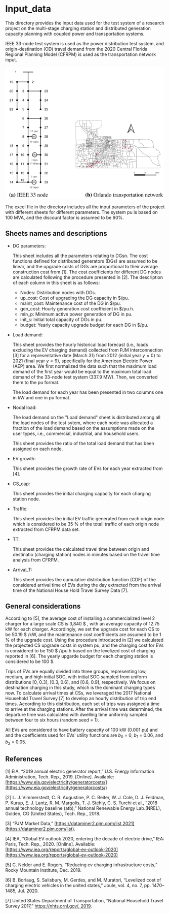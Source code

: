# Input_data

This directory provides the input data used for the test system of a research project on the multi-stage charging station and distributed generation capacity planning with coupled power and transportation systems.

IEEE 33-node test system is used as the power distribution test system, and origin-destination (OD) travel demand from the 2020 Central Florida Regional Planning Model (CFRPM) is used as the transportation network input.


![GitHub Logo](/Images/test_systems.png)


The excel file in the directory includes all the input parameters of the project with different sheets for different parameters.
The system pu is based on 100 MVA, and the discount factor is assumed to be 90\%.

## Sheets names and descriptions

* DG parameters:

	This sheet includes all the parameters relating to DGsn. The cost functions defined for distributed generators (DGs) are assumed to be linear, and the upgrade costs of DGs are proportional to their average construction cost from [1]. The cost coefficients for different DG nodes are calculated following the procedure presented in [2]. The description of each column in this sheet is as follows:

 	* Nodes: Distribution nodes with DGs.
	* up_cost: Cost of upgrading the DG capacity in \$/pu.
	* maint_cost: Maintenance cost of the DG in \$/pu.
	* gen_cost: Hourly generation cost coefficient in \$/pu.h.
	* min_p: Minimum active power generation of DG in pu.
	* init_s: Initial total capacity of DGs in pu.
	* budget: Yearly capacity upgrade budget for each DG in \$/pu.
	
* Load demand:

	This sheet provides the hourly historical load forecast (i.e., loads excluding the EV charging demand) collected from PJM Interconnection [3] for a representative date (March 31) from 2012 (initial year $y=0$) to 2021 (final year $y=9$), specifically for the American Electric Power (AEP) area. We first normalized the data such that the maximum load demand of the first year would be equal to the maximum total load demand of the 33-node test system (337.9 MW). Then, we converted them to the pu format. 

	The load demand for each year has been presented in two columns one in kW and one in pu format.


* Nodal load: 

	The load demand on the "Load demand" sheet is distributed among all the load nodes of the test sytem, where each node was allocated a fraction of the load demand based on the assumptions made on the user types, i.e., commercial, industrial, and household users.

	This sheet provides the ratio of the total load demand that has been assigned on each node.

* EV growth:

	This sheet provides the growth rate of EVs for each year extracted from [4].

* CS_cap:

	This sheet provides the initial charging capacity for each charging station node.

* Traffic:

	This sheet provides the initial EV traffic generated from each origin node which is considered to be 35 \% of the totall traffic of each origin node extracted from CFRPM data set. 

* TT:
	
	This sheet provides the calculated travel time between origin and destinatio (charging station) nodes in minutes based on the travel time analysis from CFRPM.


* Arrival_T:
	
	This sheet provides the cumulative distribution function (CDF) of the considered arrival time of EVs during the day extracted from the arrival time of the National House Hold Travel Survey Data [7].

## General considerations
 
According to [5], the average cost of installing a commercialized level 2 charger for a large scale CS is 3,840 \$ , with an average capacity of  12.75 kW for each charger. Accordingly, we set the upgrade cost for each CS to be 50.19 \$ /kW, and the maintenance cost coefficients are assumed to be 1 \% of the upgrade cost. Using the procedure introduced in [2] we calculated the projected CS upgrade costs in system pu, and the charging cost for EVs is considered to be 150 \$ /\pu.h based on the levelized cost of charging reported in [6]. The yearly upgarde budget for each charging station is considered to be 100 \$.

Trips of EVs are equally divided into three groups, representing low, medium, and high initial SOC, with initial SOC sampled from uniform distributions [0, 0.3], [0.3, 0.6], and [0.6, 0.9], respectively.  We focus on destination charging in this study, which is the dominant charging types now. To calculate arrival times at CSs, we leveraged the 2017 National Household Travel Survey [7] to develop an hourly distribution of trip end times. According to this distribution, each set of trips was assigned a time to arrive at the charging stations. After the arrival time was determined, the departure time was calculated with dwelling time uniformly sampled between four to six hours (random seed = 1).

All EVs are considered to have battery capacity of 100 kW (0.001 pu) and and the coefficients used for EVs' utility functions are $b_0$ = 0, $b_1$ = 0.06, and $b_2$ = 0.05.

## References

[1] EIA, “2019 annual electric generator report,” U.S. Energy Information Administration, Tech. Rep., 2019. \[Online\]. Available: [https://www.eia.gov/electricity/generatorcosts/](https://www.eia.gov/electricity/generatorcosts/)

[2] L. J. Vimmerstedt, C. R. Augustine, P. C. Beiter, W. J. Cole, D. J. Feldman, P. Kurup, E. J. Lantz, R. M. Margolis, T. J. Stehly, C. S. Turchi et al., “2018 annual technology baseline (atb),” National Renewable Energy Lab.(NREL), Golden, CO (United States), Tech. Rep., 2018.

[3] “PJM Market Data,” [https://dataminer2.pjm.com/list,2021](https://dataminer2.pjm.com/list).

[4] IEA, “Global EV outlook 2020, entering the decade of electric drive,” IEA: Paris, Tech. Rep., 2020. [Online].
Available: [https://www.iea.org/reports/global-ev-outlook-2020](https://www.iea.org/reports/global-ev-outlook-2020)

[5] C. Nelder and E. Rogers, “Reducing ev charging infrastructure costs,” Rocky Mountain Institute, Dec. 2019.

[6] B. Borlaug, S. Salisbury, M. Gerdes, and M. Muratori, “Levelized cost of charging electric vehicles in the united states,” Joule, vol. 4, no. 7, pp. 1470–1485, Jul. 2020.

[7] United States Department of Transportation, “National Household Travel Survey 2017,” [https://nhts.ornl.gov/, 2019](https://nhts.ornl.gov/).
